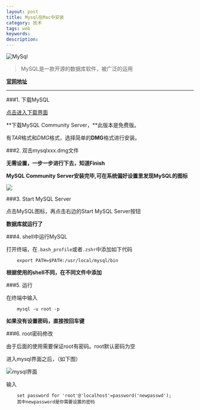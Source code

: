 ```yaml
---
layout: post
title: Mysql在Mac中安装
category: 技术
tags: web
keywords: 
description: 
---
```


![MySql](http://7xkeeu.com1.z0.glb.clouddn.com/mysql.jpg)


>MySQL是一款开源的数据库软件，被广泛的运用

**[官网地址](http://www.mysql.com)**

----

###1. 下载MySQL

[点击进入下载界面](http://dev.mysql.com/downloads/mysql/)

**下载MySQL Community Server，**此版本是免费版。

有*TAR*格式和*DMG*格式，选择简单的**DMG**格式进行安装。

###2. 双击mysqlxxx.dmg文件

**无需设置，一步一步进行下去，知道Finish**

**MySQL Community Server安装完毕,可在系统偏好设置里发现MySQL的图标**

![](http://7xkeeu.com1.z0.glb.clouddn.com/mysql-1.png)

###3. Start MySQL Server

点击MySQL图标，再点击右边的Start MySQL Server按钮

**数据库就运行了**

###4. shell中运行MySQL

打开终端，在`.bash_profile`或者`.zshr`中添加如下代码

		export PATH=$PATH:/usr/local/mysql/bin
**根据使用的shell不同，在不同文件中添加**

###5. 运行

在终端中输入

		mysql -u root -p
**如果没有设置密码，直接按回车键**

###6. root密码修改

由于后面的使用需要保证root有密码。root默认密码为空

进入mysql界面之后，（如下图）

![mysql界面](http://7xkeeu.com1.z0.glb.clouddn.com/mysql-2.png)

输入

		set password for 'root'@'localhost'=password('newpasswd');
		其中newpassword是你需要设置的密码

